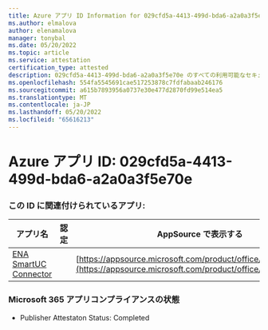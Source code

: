```yaml
---
title: Azure アプリ ID Information for 029cfd5a-4413-499d-bda6-a2a0a3f5e70e
ms.author: elmalova
author: elenamalova
manager: tonybal
ms.date: 05/20/2022
ms.topic: article
ms.service: attestation
certification_type: attested
description: 029cfd5a-4413-499d-bda6-a2a0a3f5e70e のすべての利用可能なセキュリティとコンプライアンス情報。
ms.openlocfilehash: 554fa5545691cae517253878c7fdfabaab246176
ms.sourcegitcommit: a615b7893956a0737e30e477d2870fd99e514ea5
ms.translationtype: MT
ms.contentlocale: ja-JP
ms.lasthandoff: 05/20/2022
ms.locfileid: "65616213"
---
```

# <a name="azure-app-id-029cfd5a-4413-499d-bda6-a2a0a3f5e70e"></a>Azure アプリ ID: 029cfd5a-4413-499d-bda6-a2a0a3f5e70e


### <a name="apps-associated-with-this-id"></a>この ID に関連付けられているアプリ:
| **アプリ名** | **認定** | **AppSource で表示する** |
|--------------|---------------|-----------------------|
| [ENA SmartUC Connector](../forward/WA200003354.md) |  | [https://appsource.microsoft.com/product/office/WA200003354](https://appsource.microsoft.com/product/office/WA200003354) |

### <a name="microsoft-365-app-compliance-status"></a>Microsoft 365 アプリコンプライアンスの状態
- Publisher Attestaton Status: Completed
